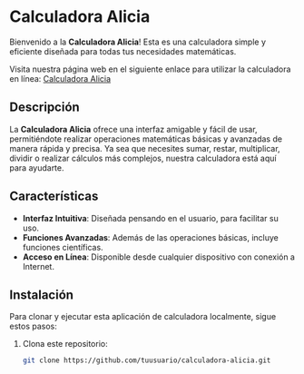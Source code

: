 # Calculadora Alicia

Bienvenido a la **Calculadora Alicia**! Esta es una calculadora simple y eficiente diseñada para todas tus necesidades matemáticas. 

Visita nuestra página web en el siguiente enlace para utilizar la calculadora en línea: [Calculadora Alicia](https://aliciacalculadora.mx/)

## Descripción

La **Calculadora Alicia** ofrece una interfaz amigable y fácil de usar, permitiéndote realizar operaciones matemáticas básicas y avanzadas de manera rápida y precisa. Ya sea que necesites sumar, restar, multiplicar, dividir o realizar cálculos más complejos, nuestra calculadora está aquí para ayudarte.

## Características

- **Interfaz Intuitiva**: Diseñada pensando en el usuario, para facilitar su uso.
- **Funciones Avanzadas**: Además de las operaciones básicas, incluye funciones científicas.
- **Acceso en Línea**: Disponible desde cualquier dispositivo con conexión a Internet.

## Instalación

Para clonar y ejecutar esta aplicación de calculadora localmente, sigue estos pasos:

1. Clona este repositorio:
   ```bash
   git clone https://github.com/tuusuario/calculadora-alicia.git
